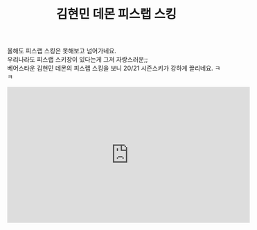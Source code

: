 ﻿---
title:  "김현민 데몬 피스랩 스킹"
hidden: true
last_modified_at:
---

올해도 피스랩 스킹은 못해보고 넘어가네요.<br>
우리나라도 피스랩 스키장이 있다는게 그저 자랑스러운;; <br>
베어스타운 김현민 데몬의 피스랩 스킹을 보니 20/21 시즌스키가 강하게 끌리네요. ㅋㅋ <br>

<iframe src="https://www.facebook.com/plugins/video.php?height=314&href=https%3A%2F%2Fwww.facebook.com%2Fski3736%2Fvideos%2F3251210861601313%2F&show_text=false&width=560" width="560" height="314" style="border:none;overflow:hidden" scrolling="no" frameborder="0" allowTransparency="true" allow="encrypted-media" allowFullScreen="true"></iframe>
